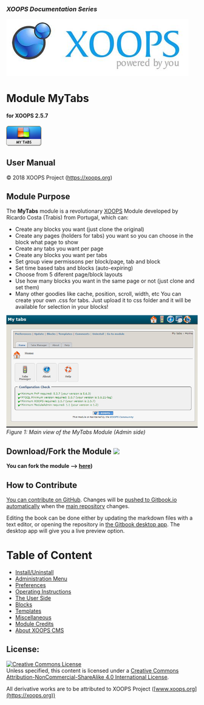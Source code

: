 ### _XOOPS Documentation Series_
![](assets/logoXoops.jpg)

# Module MyTabs
#### for XOOPS 2.5.7
     
![](assets/logoModule.png)
  
## User Manual
 
© 2018 XOOPS Project (https://xoops.org)    

## Module Purpose 

The **MyTabs** module is a revolutionary [XOOPS](http://www.xoops.org)  Module developed by Ricardo Costa (Trabis) from Portugal, which can:
-	Create any blocks you want (just clone the original)
-	Create any pages (holders for tabs) you want so you can choose in the block what page to show
-	Create any tabs you want per page
-	Create any blocks you want per tabs
-	Set group view permissons per block/page, tab and block
-	Set time based tabs and blocks (auto-expiring)
-	Choose from 5 diferent page/block layouts
-	Use how many blocks you want in the same page or not (just clone and set them)
-	Many other goodies like cache, position, scroll, width, etc
You can create your own .css for tabs. Just upload it to css folder and it will be available for selection in your blocks!


![](assets/image001.png)  
*Figure 1: Main view of the MyTabs Module (Admin side)*

## Download/Fork the Module ![](https://xoops.org/images/forkit.png) 

**You can fork the module --> [here](https://github.com/XoopsModules25x/mytabs))** 

## How to Contribute

[You can contribute on GitHub](https://github.com/XoopsDocs/mytabs-tutorial). Changes will be [pushed to Gitbook.io automatically](https://www.gitbook.com/book/xoops/mytabs-tutorial/activity) when the [main repository](https://github.com/XoopsDocs/mytabs-tutorial) changes.

Editing the book can be done either by updating the markdown files with a text editor, or opening the repository in [the Gitbook desktop app](https://github.com/GitbookIO/editor/blob/master/README.md). The desktop app will give you a live preview option.

# Table of Content

* [Install/Uninstall](book/1install.md)
* [Administration Menu](book/2administration.md)
* [Preferences](book/3preferences.md)
* [Operating Instructions](book/4operations.md)
* [The User Side](book/5userside.md)
* [Blocks](book/6blocks.md)
* [Templates](book/7templates.md)
* [Miscellaneous](book/8other.md) 
* [Module Credits](book/9credits.md)
* [About XOOPS CMS](book/10aboutxoops.md)

## License:

<a rel="license" href="http://creativecommons.org/licenses/by-nc-sa/4.0/"><img alt="Creative Commons License" style="border-width:0" src="https://i.creativecommons.org/l/by-nc-sa/4.0/88x31.png" /></a><br />Unless specified, this content is licensed under a <a rel="license" href="http://creativecommons.org/licenses/by-nc-sa/4.0/">Creative Commons Attribution-NonCommercial-ShareAlike 4.0 International License</a>.

All derivative works are to be attributed to XOOPS Project ([www.xoops.org](https://xoops.org))
